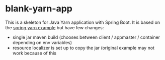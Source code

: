 # blank-yarn-app

This is a skeleton for Java Yarn application with Spring Boot.
It is based on the [spring yarn example](https://spring.io/guides/gs/yarn-basic/) but have few changes:

- single jar maven build (chooses between client / appmaster / container depending on env variables)
- resource localizer is set up to copy the jar (original example may not work because of this
